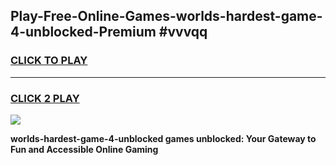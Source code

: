 
## Play-Free-Online-Games-worlds-hardest-game-4-unblocked-Premium #vvvqq
<h3>
<a href="https://premium.freeplayer.one?title=worlds-hardest-game-4-unblocked&ref=8M">CLICK TO PLAY</a></h3>
<hr>

<h3>
<a href="https://premium.freeplayer.one?title=worlds-hardest-game-4-unblocked&ref=8M">CLICK 2 PLAY</a>
  
</h3>

<a href="https://premium.freeplayer.one?title=worlds-hardest-game-4-unblocked&ref=8M"><img src="https://clearcache.store/games.png"></a>


**worlds-hardest-game-4-unblocked games unblocked: Your Gateway to Fun and Accessible Online Gaming**
